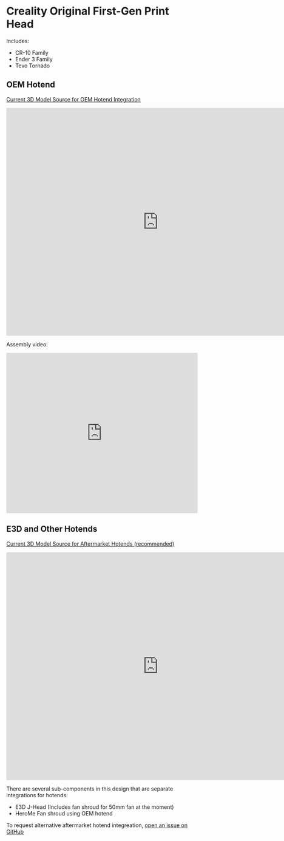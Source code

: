 # Creality Original First-Gen Print Head

Includes:

- CR-10 Family
- Ender 3 Family
- Tevo Tornado

## OEM Hotend

[Current 3D Model Source for OEM Hotend Integration](https://a360.co/2GiBDdH)

<iframe src="https://myhub.autodesk360.com/ue2a1207a/shares/public/SH7f1edQT22b515c761ebb0989ca9c7a6e56?mode=embed" width="800" height="600" allowfullscreen="true" webkitallowfullscreen="true" mozallowfullscreen="true"  frameborder="0"></iframe>

Assembly video:

<div style='position:relative; padding-bottom:calc(75.00% + 44px)'><iframe src='https://gfycat.com/ifr/SilkyNiftyBeardedcollie' frameborder='0' scrolling='no' width='100%' height='100%' style='position:absolute;top:0;left:0;' allowfullscreen></iframe></div><p> <a href="https://gfycat.com/silkyniftybeardedcollie"></a></p>

## E3D and Other Hotends

[Current 3D Model Source for Aftermarket Hotends (recommended)](https://a360.co/2R0EOM3)

<iframe src="https://myhub.autodesk360.com/ue2a1207a/shares/public/SH56a43QTfd62c1cd968be67b92a14245e6c?mode=embed" width="800" height="600" allowfullscreen="true" webkitallowfullscreen="true" mozallowfullscreen="true"  frameborder="0"></iframe>

There are several sub-components in this design that are separate integrations for hotends:

- E3D J-Head (Includes fan shroud for 50mm fan at the moment)
- HeroMe Fan shroud using OEM hotend

To request alternative aftermarket hotend integreation, [open an issue on GitHub](https://github.com/pyr0ball/pyr0piezo/issues/new?assignees=pyr0ball&labels=add+support+request&template=printer-mount-request.md&title=%5BMOUNT%5D)
